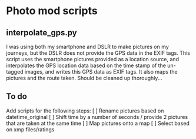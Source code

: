 # Photo mod scripts

## interpolate_gps.py
I was using both my smartphone and DSLR to make pictures on my journeys, but the DSLR does not provide the GPS data in the EXIF tags. This script uses the smartphone pictures provided as a location source, and interpolates the GPS location data based on the time stamp of the un-tagged images, and writes this GPS data as EXIF tags.
It also maps the pictures and the route taken.
Should be cleaned up thoroughly...

## To do
Add scripts for the following steps:
[ ] Rename pictures based on datetime_original
[ ] Shift time by a number of seconds / provide 2 pictures that are taken at the same time
[ ] Map pictures onto a map
[ ] Select based on xmp files/ratings